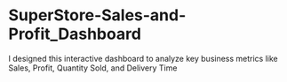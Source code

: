 # SuperStore-Sales-and-Profit_Dashboard
I designed this interactive dashboard to analyze key business metrics like Sales, Profit, Quantity Sold, and Delivery Time
